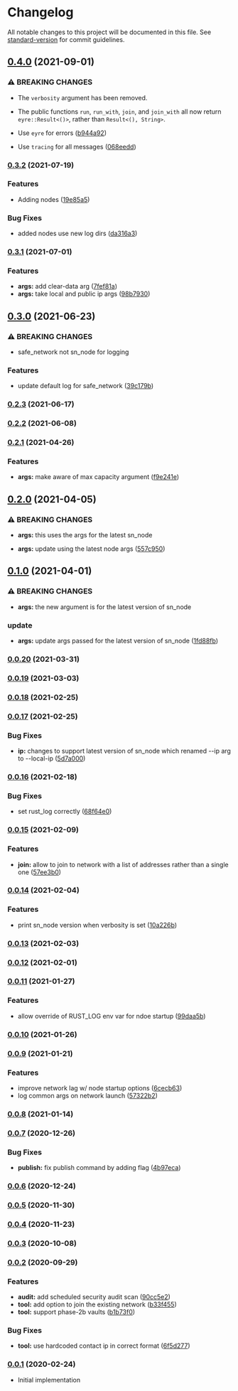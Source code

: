 # Changelog

All notable changes to this project will be documented in this file. See [standard-version](https://github.com/conventional-changelog/standard-version) for commit guidelines.

## [0.4.0](https://github.com/maidsafe/sn_launch_tool/compare/v0.3.2...v0.4.0) (2021-09-01)


### ⚠ BREAKING CHANGES

* The `verbosity` argument has been removed.
* The public functions `run`, `run_with`, `join`, and
`join_with` all now return `eyre::Result<()>`, rather than `Result<(),
String>`.

* Use `eyre` for errors ([b944a92](https://github.com/maidsafe/sn_launch_tool/commit/b944a92783646f1335a6ddf3cec2de5fbc244477))
* Use `tracing` for all messages ([068eedd](https://github.com/maidsafe/sn_launch_tool/commit/068eedd73a51abdb00a411526604167508ee6868))

### [0.3.2](https://github.com/maidsafe/sn_launch_tool/compare/v0.3.1...v0.3.2) (2021-07-19)


### Features

* Adding nodes ([19e85a5](https://github.com/maidsafe/sn_launch_tool/commit/19e85a50ed820fcca3900ce37ee3ae5f073ab693))


### Bug Fixes

* added nodes use new log dirs ([da316a3](https://github.com/maidsafe/sn_launch_tool/commit/da316a3a338a16ebf569b63e9ec7c8e72dacfed7))

### [0.3.1](https://github.com/maidsafe/sn_launch_tool/compare/v0.3.0...v0.3.1) (2021-07-01)


### Features

* **args:** add clear-data arg ([7fef81a](https://github.com/maidsafe/sn_launch_tool/commit/7fef81a99fc4052f8b00f977197b7fbee0d7c571))
* **args:** take local and public ip args ([98b7930](https://github.com/maidsafe/sn_launch_tool/commit/98b793048bf43c403563d96f8d62fd10b46ed4b9))

## [0.3.0](https://github.com/maidsafe/sn_launch_tool/compare/v0.2.3...v0.3.0) (2021-06-23)


### ⚠ BREAKING CHANGES

* safe_network not sn_node for logging

### Features

* update default log for safe_network ([39c179b](https://github.com/maidsafe/sn_launch_tool/commit/39c179b2622ffee12a66e489a8b2e7b41a126cda))

### [0.2.3](https://github.com/maidsafe/sn_launch_tool/compare/v0.2.2...v0.2.3) (2021-06-17)

### [0.2.2](https://github.com/maidsafe/sn_launch_tool/compare/v0.2.1...v0.2.2) (2021-06-08)

### [0.2.1](https://github.com/maidsafe/sn_launch_tool/compare/v0.2.0...v0.2.1) (2021-04-26)


### Features

* **args:** make aware of max capacity argument ([f9e241e](https://github.com/maidsafe/sn_launch_tool/commit/f9e241ed5f7e9331075901dc1ca32af17cfec168))

## [0.2.0](https://github.com/maidsafe/sn_launch_tool/compare/v0.1.0...v0.2.0) (2021-04-05)


### ⚠ BREAKING CHANGES

* **args:** this uses the args for the latest sn_node

* **args:** update using the latest node args ([557c950](https://github.com/maidsafe/sn_launch_tool/commit/557c9507ce32d170aa3820f321fc40127a04fdf3))

## [0.1.0](https://github.com/maidsafe/sn_launch_tool/compare/v0.0.20...v0.1.0) (2021-04-01)


### ⚠ BREAKING CHANGES

* **args:** the new argument is for the latest version of sn_node

### update

* **args:** update args passed for the latest version of sn_node ([1fd88fb](https://github.com/maidsafe/sn_launch_tool/commit/1fd88fb099e0fd533b0a1f48af6c9b1d2341a8f2))

### [0.0.20](https://github.com/maidsafe/sn_launch_tool/compare/v0.0.19...v0.0.20) (2021-03-31)

### [0.0.19](https://github.com/maidsafe/sn_launch_tool/compare/v0.0.18...v0.0.19) (2021-03-03)

### [0.0.18](https://github.com/maidsafe/sn_launch_tool/compare/v0.0.17...v0.0.18) (2021-02-25)

### [0.0.17](https://github.com/maidsafe/sn_launch_tool/compare/v0.0.16...v0.0.17) (2021-02-25)


### Bug Fixes

* **ip:** changes to support latest version of sn_node which renamed --ip arg to --local-ip ([5d7a000](https://github.com/maidsafe/sn_launch_tool/commit/5d7a000193f980e52b765b6c8106bb3436d2ab69))

### [0.0.16](https://github.com/maidsafe/sn_launch_tool/compare/v0.0.15...v0.0.16) (2021-02-18)


### Bug Fixes

* set rust_log correctly ([68f64e0](https://github.com/maidsafe/sn_launch_tool/commit/68f64e097016dc06e3603141d68b14d39470d2fe))

### [0.0.15](https://github.com/maidsafe/sn_launch_tool/compare/v0.0.14...v0.0.15) (2021-02-09)


### Features

* **join:** allow to join to network with a list of addresses rather than a single one ([57ee3b0](https://github.com/maidsafe/sn_launch_tool/commit/57ee3b0979c991e336887709a555d10bb1dd2b96))

### [0.0.14](https://github.com/maidsafe/sn_launch_tool/compare/v0.0.13...v0.0.14) (2021-02-04)


### Features

* print sn_node version when verbosity is set ([10a226b](https://github.com/maidsafe/sn_launch_tool/commit/10a226bae26cab168458a757447f05959e27c525))

### [0.0.13](https://github.com/maidsafe/sn_launch_tool/compare/v0.0.12...v0.0.13) (2021-02-03)

### [0.0.12](https://github.com/maidsafe/sn_launch_tool/compare/v0.0.11...v0.0.12) (2021-02-01)

### [0.0.11](https://github.com/maidsafe/sn_launch_tool/compare/v0.0.10...v0.0.11) (2021-01-27)


### Features

* allow override of RUST_LOG env var for ndoe startup ([99daa5b](https://github.com/maidsafe/sn_launch_tool/commit/99daa5b9b6af1a082da03d4678c76b8ff563d4dd))

### [0.0.10](https://github.com/maidsafe/sn_launch_tool/compare/v0.0.9...v0.0.10) (2021-01-26)

### [0.0.9](https://github.com/maidsafe/sn_launch_tool/compare/v0.0.8...v0.0.9) (2021-01-21)


### Features

* improve network lag w/ node startup options ([6cecb63](https://github.com/maidsafe/sn_launch_tool/commit/6cecb63c24ef91acae8a0f22d4bb4f9b29c19539))
* log common args on network launch ([57322b2](https://github.com/maidsafe/sn_launch_tool/commit/57322b2c4a2e91278722b3df94654b6672a871b0))

### [0.0.8](https://github.com/maidsafe/sn_launch_tool/compare/v0.0.7...v0.0.8) (2021-01-14)

### [0.0.7](https://github.com/maidsafe/sn_launch_tool/compare/v0.0.6...v0.0.7) (2020-12-26)


### Bug Fixes

* **publish:** fix publish command by adding flag ([4b97eca](https://github.com/maidsafe/sn_launch_tool/commit/4b97ecaf09f734fe87b25b8ec29aae2a7355989b))

### [0.0.6](https://github.com/maidsafe/sn_launch_tool/compare/v0.0.5...v0.0.6) (2020-12-24)

### [0.0.5](https://github.com/maidsafe/sn_launch_tool/compare/v0.0.4...v0.0.5) (2020-11-30)

### [0.0.4](https://github.com/maidsafe/sn_launch_tool/compare/v0.0.3...v0.0.4) (2020-11-23)

### [0.0.3](https://github.com/maidsafe/sn_launch_tool/compare/v0.0.2...v0.0.3) (2020-10-08)

### [0.0.2](https://github.com/maidsafe/sn_launch_tool/compare/v0.0.1...v0.0.2) (2020-09-29)


### Features

* **audit:** add scheduled security audit scan ([90cc5e2](https://github.com/maidsafe/sn_launch_tool/commit/90cc5e2df5177a114c638077d3e5f0b0c164ccbc))
* **tool:** add option to join the existing network ([b33f455](https://github.com/maidsafe/sn_launch_tool/commit/b33f4556e1e20f48ceaf9dd55222a415f77fc0df))
* **tool:** support phase-2b vaults ([b1b73f0](https://github.com/maidsafe/sn_launch_tool/commit/b1b73f06f336728316e87abbd7fa71ab2723d391))


### Bug Fixes

* **tool:** use hardcoded contact ip in correct format ([6f5d277](https://github.com/maidsafe/sn_launch_tool/commit/6f5d277502078ab08acbaa1346e14c5b6167cd66))

### [0.0.1](https://github.com/maidsafe/sn_launch_tool/compare/v0.0.1...v0.0.1) (2020-02-24)
* Initial implementation
